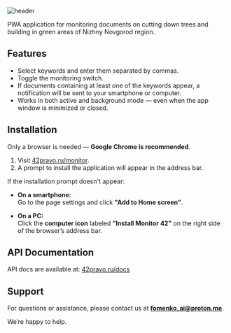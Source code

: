 ![header](https://github.com/user-attachments/assets/42d58445-e35b-48f5-a664-a39f320b012c)

PWA application for monitoring documents on cutting down trees and building in green areas of Nizhny Novgorod region.

## Features

- Select keywords and enter them separated by commas.
- Toggle the monitoring switch.
- If documents containing at least one of the keywords appear, a notification will be sent to your smartphone or computer.
- Works in both active and background mode — even when the app window is minimized or closed.

## Installation

Only a browser is needed — **Google Chrome is recommended**.

1. Visit [42pravo.ru/monitor](https://42pravo.ru/monitor).
2. A prompt to install the application will appear in the address bar.

If the installation prompt doesn't appear:

- **On a smartphone:**  
  Go to the page settings and click **"Add to Home screen"**.
  
- **On a PC:**  
  Click the **computer icon** labeled **"Install Monitor 42"** on the right side of the browser’s address bar.

## API Documentation

API docs are available at: [42pravo.ru/docs](https://42pravo.ru/docs)

## Support

For questions or assistance, please contact us at **fomenko_ai@proton.me**.  

We’re happy to help.


